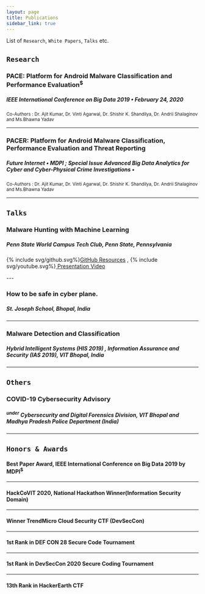 ```yaml
---
layout: page
title: Publications 
sidebar_link: true
---
```


List of `Research`, `White Papers`, `Talks` etc.

## `Research`

### PACE: Platform for Android Malware Classification and Performance Evaluation<sup>$</sup>
##### IEEE International Conference on Big Data 2019 &bull; February 24, 2020

<sup>Co-Authors : Dr. Ajit Kumar, Dr. Vinti Agarwal, Dr. Shishir K. Shandilya, Dr. Andrii Shalaginov and Ms.Bhawna Yadav</sup>

----

### PACER: Platform for Android Malware Classification, Performance Evaluation and Threat Reporting
##### Future Internet &bull; MDPI ; Special Issue Advanced Big Data Analytics for Cyber and Cyber-Physical Crime Investigations &bull; 
<sup>Co-Authors : Dr. Ajit Kumar, Dr. Vinti Agarwal, Dr. Shishir K. Shandilya, Dr. Andrii Shalaginov and Ms.Bhawna Yadav</sup>


----

## `Talks`

### Malware Hunting with Machine Learning
##### Penn State World Campus Tech Club, Penn State, Pennsylvania
<p>{% include svg/github.svg%}<a href="https://github.com/Saket-Upadhyay/PennStateTalk2020">GitHub Resources</a> , {% include svg/youtube.svg%}<a href="https://www.youtube.com/watch?v=1FqDsTxrIdg"> Presentation Video</a></p>
---

### How to be safe in cyber plane.
##### St. Joseph School, Bhopal, India

---

### Malware Detection and Classification
##### Hybrid Intelligent Systems (HIS 2019) , Information Assurance and Security (IAS 2019), VIT Bhopal, India


----


## `Others`

### COVID-19 Cybersecurity Advisory
##### <sup>under</sup> Cybersecurity and Digital Forensics Division, VIT Bhopal and Madhya Pradesh Police Department (India)
---

## `Honors & Awards`

#### Best Paper Award, IEEE International Conference on Big Data 2019 by MDPI<sup>$</sup>
---
#### HackCoVIT 2020, National Hackathon Winner</sup>(Information Security Domain)</sup>
---
#### Winner TrendMicro Cloud Security CTF (DevSecCon)
---
#### 1st Rank in DEF CON 28 Secure Code Tournament
---
#### 1st Rank in DevSecCon 2020 Secure Coding Tournament
---
#### 13th Rank in HackerEarth CTF





<!-- #### Badges
![HackTheBox Badge](https://www.hackthebox.eu/badge/image/125090 "HackTheBox Rank") -->
